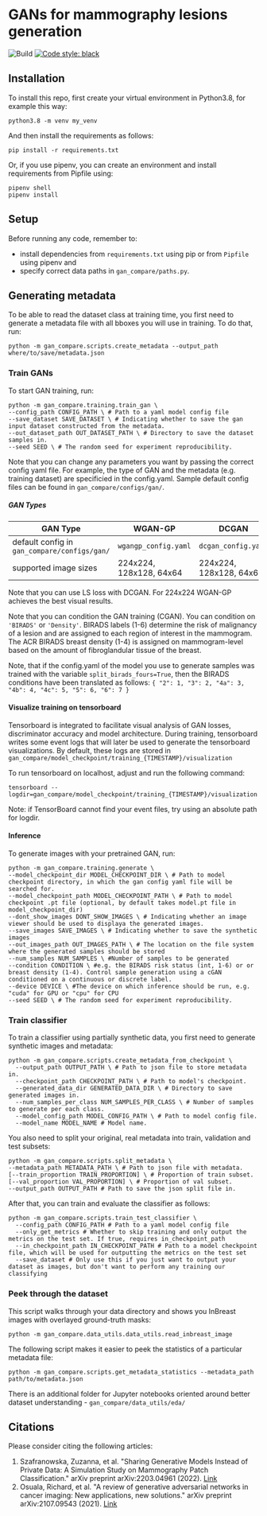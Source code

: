 # GANs for mammography lesions generation

![Build](https://github.com/zuzaanto/mammo_gans/actions/workflows/python-app.yml/badge.svg)
[![Code style: black](https://img.shields.io/badge/code%20style-black-000000.svg)](https://github.com/psf/black)

## Installation
To install this repo, first create your virtual environment in Python3.8, for example this way:

```
python3.8 -m venv my_venv
```
And then install the requirements as follows:
```
pip install -r requirements.txt
```
Or, if you use pipenv, you can create an environment and install requirements from Pipfile using:
```
pipenv shell
pipenv install
```

## Setup
Before running any code, remember to:
- install dependencies from `requirements.txt` using pip or from `Pipfile` using pipenv and
- specify correct data paths in `gan_compare/paths.py`.

## Generating metadata
To be able to read the dataset class at training time, you first need to generate a metadata file with all bboxes you will use in training. To do that, run:
```
python -m gan_compare.scripts.create_metadata --output_path where/to/save/metadata.json

```

### Train GANs

To start GAN training, run:
```
python -m gan_compare.training.train_gan \
--config_path CONFIG_PATH \ # Path to a yaml model config file
--save_dataset SAVE_DATASET \ # Indicating whether to save the gan input dataset constructed from the metadata.
--out_dataset_path OUT_DATASET_PATH \ # Directory to save the dataset samples in.
--seed SEED \ # The random seed for experiment reproducibility. 
```

Note that you can change any parameters you want by passing the correct config yaml file. For example, the type of GAN and the metadata (e.g. training dataset) are specificied in the config.yaml. 
Sample default config files can be found in `gan_compare/configs/gan/`.

##### GAN Types

 GAN Type       | WGAN-GP      |      DCGAN    |   LSGAN
-------------   | ------------- | ------------- | -------------
default config in `gan_compare/configs/gan/` | `wgangp_config.yaml`  | `dcgan_config.yaml`  | `lsgan_config.yaml` 
supported image sizes  | 224x224, 128x128, 64x64  | 224x224, 128x128, 64x64  | 64x64

Note that you can use LS loss with DCGAN. For 224x224 WGAN-GP achieves the best visual results.

Note that you can condition the GAN training (CGAN). You can condition on `'BIRADS'` or `'Density'`. BIRADS labels (1-6) determine the risk of malignancy of a lesion and are assigned to each region of interest in the mammogram. The ACR BIRADS breast density (1-4) is assigned on mammogram-level based on the amount of fibroglandular tissue of the breast. 

Note, that if the config.yaml of the model you use to generate samples was trained with the variable `split_birads_fours=True`, then the BIRADS conditions have been translated as follows: 
`{
    "2": 1,
    "3": 2,
    "4a": 3,
    "4b": 4,
    "4c": 5,
    "5": 6,
    "6": 7
}`

#### Visualize training on tensorboard
Tensorboard is integrated to facilitate visual analysis of GAN losses, discriminator accuracy and model architecture. 
During training, tensorboard writes some event logs that will later be used to generate the tensorboard visualizations. 
By default, these logs are stored in `gan_compare/model_checkpoint/training_{TIMESTAMP}/visualization`

To run tensorboard on localhost, adjust and run the following command:
```
tensorboard --logdir=gan_compare/model_checkpoint/training_{TIMESTAMP}/visualization
```
Note: if TensorBoard cannot find your event files, try using an absolute path for logdir.

#### Inference

To generate images with your pretrained GAN, run:
```
python -m gan_compare.training.generate \
--model_checkpoint_dir MODEL_CHECKPOINT_DIR \ # Path to model checkpoint directory, in which the gan config yaml file will be searched for.
--model_checkpoint_path MODEL_CHECKPOINT_PATH \ # Path to model checkpoint .pt file (optional, by default takes model.pt file in model_checkpoint_dir)
--dont_show_images DONT_SHOW_IMAGES \ # Indicating whether an image viewer should be used to displaya the generated images.
--save_images SAVE_IMAGES \ # Indicating whether to save the synthetic images
--out_images_path OUT_IMAGES_PATH \ # The location on the file system where the generated samples should be stored
--num_samples NUM_SAMPLES \ #Number of samples to be generated
--condition CONDITION \ #e.g. the BIRADS risk status (int, 1-6) or or breast density (1-4). Control sample generation using a cGAN conditioned on a continuous or discrete label.
--device DEVICE \ #The device on which inference should be run, e.g. "cuda" for GPU or "cpu" for CPU 
--seed SEED \ # The random seed for experiment reproducibility. 
```


### Train classifier
To train a classifier using partially synthetic data, you first need to generate synthetic images and metadata:
```
python -m gan_compare.scripts.create_metadata_from_checkpoint \
  --output_path OUTPUT_PATH \ # Path to json file to store metadata in.
  --checkpoint_path CHECKPOINT_PATH \ # Path to model's checkpoint.
  --generated_data_dir GENERATED_DATA_DIR \ # Directory to save generated images in.
  --num_samples_per_class NUM_SAMPLES_PER_CLASS \ # Number of samples to generate per each class.
  --model_config_path MODEL_CONFIG_PATH \ # Path to model config file.
  --model_name MODEL_NAME # Model name.
```
You also need to split your original, real metadata into train, validation and test subsets:
```
python -m gan_compare.scripts.split_metadata \
--metadata_path METADATA_PATH \ # Path to json file with metadata.
[--train_proportion TRAIN_PROPORTION] \ # Proportion of train subset.
[--val_proportion VAL_PROPORTION] \ # Proportion of val subset.
--output_path OUTPUT_PATH # Path to save the json split file in.
```
After that, you can train and evaluate the classifier as follows:
```
python -m gan_compare.scripts.train_test_classifier \
  --config_path CONFIG_PATH # Path to a yaml model config file
  --only_get_metrics # Whether to skip training and only output the metrics on the test set. If true, requires in_checkpoint_path
  --in_checkpoint_path IN_CHECKPOINT_PATH # Path to a model checkpoint file, which will be used for outputting the metrics on the test set
  --save_dataset # Only use this if you just want to output your dataset as images, but don't want to perform any training our classifying
```

### Peek through the dataset
This script walks through your data directory and shows you InBreast images with overlayed ground-truth masks:
```
python -m gan_compare.data_utils.data_utils.read_inbreast_image

```
The following script makes it easier to peek the statistics of a particular metadata file:
```
python -m gan_compare.scripts.get_metadata_statistics --metadata_path path/to/metadata.json
```
There is an additional folder for Jupyter notebooks oriented around better dataset understanding - `gan_compare/data_utils/eda/`

## Citations
Please consider citing the following articles:
1. Szafranowska, Zuzanna, et al. "Sharing Generative Models Instead of Private Data: A Simulation Study on Mammography Patch Classification." arXiv preprint arXiv:2203.04961 (2022). [Link](https://arxiv.org/abs/2203.04961)
2. Osuala, Richard, et al. "A review of generative adversarial networks in cancer imaging: New applications, new solutions." arXiv preprint arXiv:2107.09543 (2021). [Link](https://arxiv.org/abs/2203.04961)
